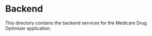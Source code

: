 # Backend

This directory contains the backend services for the Medicare Drug Optimizer application.

